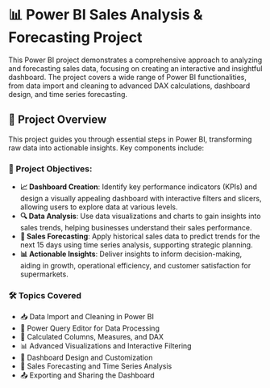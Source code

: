 # 📊 Power BI Sales Analysis & Forecasting Project

This Power BI project demonstrates a comprehensive approach to analyzing and forecasting sales data, focusing on creating an interactive and insightful dashboard. The project covers a wide range of Power BI functionalities, from data import and cleaning to advanced DAX calculations, dashboard design, and time series forecasting.

## 🎯 Project Overview

This project guides you through essential steps in Power BI, transforming raw data into actionable insights. Key components include:

### 📝 Project Objectives:
- **📈 Dashboard Creation**: Identify key performance indicators (KPIs) and design a visually appealing dashboard with interactive filters and slicers, allowing users to explore data at various levels.
- **🔍 Data Analysis**: Use data visualizations and charts to gain insights into sales trends, helping businesses understand their sales performance.
- **📅 Sales Forecasting**: Apply historical sales data to predict trends for the next 15 days using time series analysis, supporting strategic planning.
- **📊 Actionable Insights**: Deliver insights to inform decision-making, aiding in growth, operational efficiency, and customer satisfaction for supermarkets.

### 🛠️ Topics Covered
- 📥 Data Import and Cleaning in Power BI
- 🔄 Power Query Editor for Data Processing
- 🧮 Calculated Columns, Measures, and DAX
- 📊 Advanced Visualizations and Interactive Filtering
- 🎨 Dashboard Design and Customization
- 📆 Sales Forecasting and Time Series Analysis
- 📤 Exporting and Sharing the Dashboard

